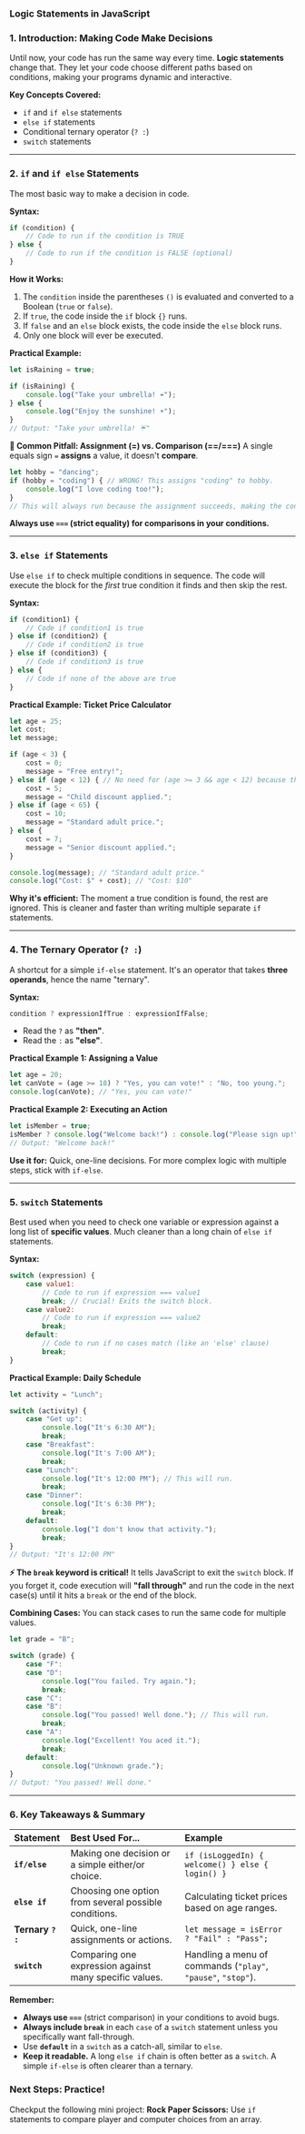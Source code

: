### **Logic Statements in JavaScript**

### **1. Introduction: Making Code Make Decisions**
Until now, your code has run the same way every time. **Logic statements** change that. They let your code choose different paths based on conditions, making your programs dynamic and interactive.

**Key Concepts Covered:**
- `if` and `if else` statements
- `else if` statements
- Conditional ternary operator (`? :`)
- `switch` statements

---

### **2. `if` and `if else` Statements**
The most basic way to make a decision in code.

**Syntax:**
```javascript
if (condition) {
    // Code to run if the condition is TRUE
} else {
    // Code to run if the condition is FALSE (optional)
}
```

**How it Works:**
1. The `condition` inside the parentheses `()` is evaluated and converted to a Boolean (`true` or `false`).
2. If `true`, the code inside the `if` block `{}` runs.
3. If `false` and an `else` block exists, the code inside the `else` block runs.
4. Only one block will ever be executed.

**Practical Example:**
```javascript
let isRaining = true;

if (isRaining) {
    console.log("Take your umbrella! ☔");
} else {
    console.log("Enjoy the sunshine! ☀️");
}
// Output: "Take your umbrella! ☔"
```

**🚨 Common Pitfall: Assignment (=) vs. Comparison (==/===)**
A single equals sign `=` **assigns** a value, it doesn't **compare**.
```javascript
let hobby = "dancing";
if (hobby = "coding") { // WRONG! This assigns "coding" to hobby.
    console.log("I love coding too!");
}
// This will always run because the assignment succeeds, making the condition truthy.
```
**Always use `===` (strict equality) for comparisons in your conditions.**

---

### **3. `else if` Statements**
Use `else if` to check multiple conditions in sequence. The code will execute the block for the *first* true condition it finds and then skip the rest.

**Syntax:**
```javascript
if (condition1) {
    // Code if condition1 is true
} else if (condition2) {
    // Code if condition2 is true
} else if (condition3) {
    // Code if condition3 is true
} else {
    // Code if none of the above are true
}
```

**Practical Example: Ticket Price Calculator**
```javascript
let age = 25;
let cost;
let message;

if (age < 3) {
    cost = 0;
    message = "Free entry!";
} else if (age < 12) { // No need for (age >= 3 && age < 12) because the first 'if' already caught younger ages.
    cost = 5;
    message = "Child discount applied.";
} else if (age < 65) {
    cost = 10;
    message = "Standard adult price.";
} else {
    cost = 7;
    message = "Senior discount applied.";
}

console.log(message); // "Standard adult price."
console.log("Cost: $" + cost); // "Cost: $10"
```

**Why it's efficient:** The moment a true condition is found, the rest are ignored. This is cleaner and faster than writing multiple separate `if` statements.

---

### **4. The Ternary Operator (`? :`)**
A shortcut for a simple `if-else` statement. It's an operator that takes **three operands**, hence the name "ternary".

**Syntax:**
```javascript
condition ? expressionIfTrue : expressionIfFalse;
```
- Read the `?` as **"then"**.
- Read the `:` as **"else"**.

**Practical Example 1: Assigning a Value**
```javascript
let age = 20;
let canVote = (age >= 18) ? "Yes, you can vote!" : "No, too young.";
console.log(canVote); // "Yes, you can vote!"
```

**Practical Example 2: Executing an Action**
```javascript
let isMember = true;
isMember ? console.log("Welcome back!") : console.log("Please sign up!");
// Output: "Welcome back!"
```

**Use it for:** Quick, one-line decisions. For more complex logic with multiple steps, stick with `if-else`.

---

### **5. `switch` Statements**
Best used when you need to check one variable or expression against a long list of **specific values**. Much cleaner than a long chain of `else if` statements.

**Syntax:**
```javascript
switch (expression) {
    case value1:
        // Code to run if expression === value1
        break; // Crucial! Exits the switch block.
    case value2:
        // Code to run if expression === value2
        break;
    default:
        // Code to run if no cases match (like an 'else' clause)
        break;
}
```

**Practical Example: Daily Schedule**
```javascript
let activity = "Lunch";

switch (activity) {
    case "Get up":
        console.log("It's 6:30 AM");
        break;
    case "Breakfast":
        console.log("It's 7:00 AM");
        break;
    case "Lunch":
        console.log("It's 12:00 PM"); // This will run.
        break;
    case "Dinner":
        console.log("It's 6:30 PM");
        break;
    default:
        console.log("I don't know that activity.");
        break;
}
// Output: "It's 12:00 PM"
```

**⚡ The `break` keyword is critical!** It tells JavaScript to exit the `switch` block. If you forget it, code execution will **"fall through"** and run the code in the next case(s) until it hits a `break` or the end of the block.

**Combining Cases:** You can stack cases to run the same code for multiple values.
```javascript
let grade = "B";

switch (grade) {
    case "F":
    case "D":
        console.log("You failed. Try again.");
        break;
    case "C":
    case "B":
        console.log("You passed! Well done."); // This will run.
        break;
    case "A":
        console.log("Excellent! You aced it.");
        break;
    default:
        console.log("Unknown grade.");
}
// Output: "You passed! Well done."
```

---

### **6. Key Takeaways & Summary**

| Statement | Best Used For... | Example |
| :--- | :--- | :--- |
| **`if/else`** | Making one decision or a simple either/or choice. | `if (isLoggedIn) { welcome() } else { login() }` |
| **`else if`** | Choosing one option from several possible conditions. | Calculating ticket prices based on age ranges. |
| **Ternary `? :`** | Quick, one-line assignments or actions. | `let message = isError ? "Fail" : "Pass";` |
| **`switch`** | Comparing one expression against many specific values. | Handling a menu of commands (`"play"`, `"pause"`, `"stop"`). |

**Remember:**
- **Always use `===`** (strict comparison) in your conditions to avoid bugs.
- **Always include `break`** in each `case` of a `switch` statement unless you specifically want fall-through.
- Use **`default`** in a `switch` as a catch-all, similar to `else`.
- **Keep it readable.** A long `else if` chain is often better as a `switch`. A simple `if-else` is often clearer than a ternary.

### **Next Steps: Practice!**
Checkput the following mini project:
**Rock Paper Scissors:** Use `if` statements to compare player and computer choices from an array.
